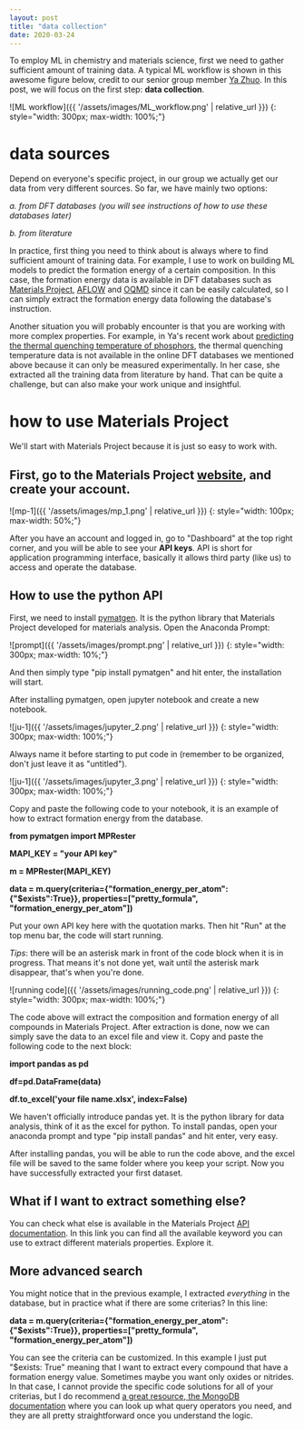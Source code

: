 ```yaml
---
layout: post
title: "data collection"
date: 2020-03-24
---
```


To employ ML in chemistry and materials science, first we need to gather sufficient amount of training data. A typical ML workflow is shown in this awesome figure below, credit to our senior group member [Ya Zhuo](https://scholar.google.com/citations?user=WacJk1sAAAAJ&hl=en&oi=ao). In this post, we will focus on the first step: **data collection**.

![ML workflow]({{ '/assets/images/ML_workflow.png' | relative_url }})
{: style="width: 300px; max-width: 100%;"}

# data sources

Depend on everyone's specific project, in our group we actually get our data from very different sources. So far, we have mainly two options:

*a. from DFT databases (you will see instructions of how to use these databases later)*

*b. from literature*

In practice, first thing you need to think about is always where to find sufficient amount of training data. For example, I use to work on building ML models to predict the formation energy of a certain composition. In this case, the formation energy data is available in DFT databases such as [Materials Project](https://materialsproject.org/), [AFLOW](http://aflowlib.org/) and [OQMD](http://oqmd.org/) since it can be easily calculated, so I can simply extract the formation energy data following the database's instruction. 

Another situation you will probably encounter is that you are working with more complex properties. For example, in Ya's recent work about [predicting the thermal quenching temperature of phosphors](https://pubs.acs.org/doi/abs/10.1021/acsami.9b16065), the thermal quenching temperature data is not available in the online DFT databases we mentioned above because it can only be measured experimentally. In her case, she extracted all the training data from literature by hand. That can be quite a challenge, but can also make your work unique and insightful.


# how to use Materials Project

We'll start with Materials Project because it is just so easy to work with. 

## First, go to the Materials Project [website](https://materialsproject.org/), and create your account.

![mp-1]({{ '/assets/images/mp_1.png' | relative_url }})
{: style="width: 100px; max-width: 50%;"}

After you have an account and logged in, go to "Dashboard" at the top right corner, and you will be able to see your **API keys**.
API is short for application programming interface, basically it allows third party (like us) to access and operate the database.

## How to use the python API

First, we need to install [pymatgen](https://pymatgen.org/index.html). It is the python library that Materials Project developed for materials analysis. Open the Anaconda Prompt:

![prompt]({{ '/assets/images/prompt.png' | relative_url }})
{: style="width: 300px; max-width: 10%;"}

And then simply type "pip install pymatgen" and hit enter, the installation will start.

After installing pymatgen, open jupyter notebook and create a new notebook.

![ju-1]({{ '/assets/images/jupyter_2.png' | relative_url }})
{: style="width: 300px; max-width: 100%;"}

Always name it before starting to put code in (remember to be organized, don't just leave it as "untitled").

![ju-1]({{ '/assets/images/jupyter_3.png' | relative_url }})
{: style="width: 300px; max-width: 100%;"}

Copy and paste the following code to your notebook, it is an example of how to extract formation energy from the database.

**from pymatgen import MPRester**

**MAPI_KEY = "your API key"**

**m = MPRester(MAPI_KEY)**

**data = m.query(criteria={"formation_energy_per_atom":{"$exists":True}}, properties=["pretty_formula", "formation_energy_per_atom"])**

Put your own API key here with the quotation marks. Then hit "Run" at the top menu bar, the code will start running.

*Tips*: there will be an asterisk mark in front of the code block when it is in progress. That means it's not done yet, wait until the asterisk mark disappear, that's when you're done.

![running code]({{ '/assets/images/running_code.png' | relative_url }})
{: style="width: 300px; max-width: 100%;"}

The code above will extract the composition and formation energy of all compounds in Materials Project. After extraction is done, now we can simply save the data to an excel file and view it. Copy and paste the following code to the next block:

**import pandas as pd**

**df=pd.DataFrame(data)**

**df.to_excel('your file name.xlsx', index=False)**

We haven't officially introduce pandas yet. It is the python library for data analysis, think of it as the excel for python. To install pandas, open your anaconda prompt and type "pip install pandas" and hit enter, very easy.

After installing pandas, you will be able to run the code above, and the excel file will be saved to the same folder where you keep your script. Now you have successfully extracted your first dataset.

## What if I want to extract something else?

You can check what else is available in the Materials Project [API documentation](https://materialsproject.org/docs/api#Resources_2). In this link you can find all the available keyword you can use to extract different materials properties. Explore it.

## More advanced search

You might notice that in the previous example, I extracted *everything* in the database, but in practice what if there are some criterias? In this line:

**data = m.query(criteria={"formation_energy_per_atom":{"$exists":True}}, properties=["pretty_formula", "formation_energy_per_atom"])**

You can see the criteria can be customized. In this example I just put "$exists: True" meaning that I want to extract every compound that have a formation energy value. Sometimes maybe you want only oxides or nitrides. In that case, I cannot provide the specific code solutions for all of your criterias, but I do recommend [a great resource, the MongoDB documentation](https://docs.mongodb.com/manual/reference/operator/query/) where you can look up what query operators you need, and they are all pretty straightforward once you understand the logic. 
